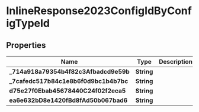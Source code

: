 

# InlineResponse2023ConfigIdByConfigTypeId

## Properties

Name | Type | Description | Notes
------------ | ------------- | ------------- | -------------
**_714a918a79354b4f82c3Afbadcd9e59b** | **String** |  |  [optional]
**_7cafedc517b84c1e8b6f0d9bc1b4b7bc** | **String** |  |  [optional]
**d75e27f0Ebab45678440C24f02f2eca5** | **String** |  |  [optional]
**ea6e632bD8e1420fBd8fAd50b067bad6** | **String** |  |  [optional]



